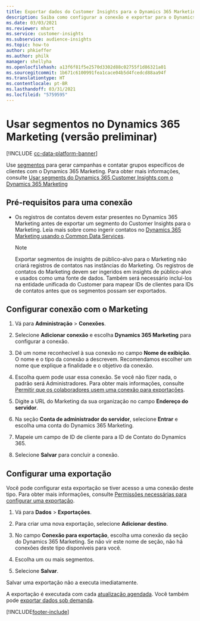```yaml
---
title: Exportar dados do Customer Insights para o Dynamics 365 Marketing
description: Saiba como configurar a conexão e exportar para o Dynamics 365 Marketing.
ms.date: 03/03/2021
ms.reviewer: mhart
ms.service: customer-insights
ms.subservice: audience-insights
ms.topic: how-to
author: phkieffer
ms.author: philk
manager: shellyha
ms.openlocfilehash: a13f6f81f5e2570d3302d88c02755f1d86321a01
ms.sourcegitcommit: 1b671c6100991fea1cace04b5d4fcedcd88aa94f
ms.translationtype: HT
ms.contentlocale: pt-BR
ms.lasthandoff: 03/31/2021
ms.locfileid: "5759595"
---
```

# <a name="use-segments-in-dynamics-365-marketing-preview"></a>Usar segmentos no Dynamics 365 Marketing (versão preliminar)

[!INCLUDE [cc-data-platform-banner](../includes/cc-data-platform-banner.md)]

Use [segmentos](segments.md) para gerar campanhas e contatar grupos específicos de clientes com o Dynamics 365 Marketing. Para obter mais informações, consulte [Usar segments do Dynamics 365 Customer Insights com o Dynamics 365 Marketing](/dynamics365/marketing/customer-insights-segments)

## <a name="prerequisite-for-a-connection"></a>Pré-requisitos para uma conexão

- Os registros de contatos devem estar presentes no Dynamics 365 Marketing antes de exportar um segmento do Customer Insights para o Marketing. Leia mais sobre como ingerir contatos no [Dynamics 365 Marketing usando o Common Data Services](connect-power-query.md).

  > [!NOTE]
  > Exportar segmentos de insights de público-alvo para o Marketing não criará registros de contatos nas instâncias do Marketing. Os registros de contatos do Marketing devem ser ingeridos em insights de público-alvo e usados como uma fonte de dados. Também será necessário incluí-los na entidade unificada do Customer para mapear IDs de clientes para IDs de contatos antes que os segmentos possam ser exportados.

## <a name="set-up-connection-to-marketing"></a>Configurar conexão com o Marketing

1. Vá para **Administração** > **Conexões**.

1. Selecione **Adicionar conexão** e escolha **Dynamics 365 Marketing** para configurar a conexão.

1. Dê um nome reconhecível à sua conexão no campo **Nome de exibição**. O nome e o tipo da conexão a descrevem. Recomendamos escolher um nome que explique a finalidade e o objetivo da conexão.

1. Escolha quem pode usar essa conexão. Se você não fizer nada, o padrão será Administradores. Para obter mais informações, consulte [Permitir que os colaboradores usem uma conexão para exportações](connections.md#allow-contributors-to-use-a-connection-for-exports).

1. Digite a URL do Marketing da sua organização no campo **Endereço do servidor**.

1. Na seção **Conta de administrador do servidor**, selecione **Entrar** e escolha uma conta do Dynamics 365 Marketing.

1. Mapeie um campo de ID de cliente para a ID de Contato do Dynamics 365.

1. Selecione **Salvar** para concluir a conexão. 

## <a name="configure-an-export"></a>Configurar uma exportação

Você pode configurar esta exportação se tiver acesso a uma conexão deste tipo. Para obter mais informações, consulte [Permissões necessárias para configurar uma exportação](export-destinations.md#set-up-a-new-export).

1. Vá para **Dados** > **Exportações**.

1. Para criar uma nova exportação, selecione **Adicionar destino**.

1. No campo **Conexão para exportação**, escolha uma conexão da seção do Dynamics 365 Marketing. Se não vir este nome de seção, não há conexões deste tipo disponíveis para você.

1. Escolha um ou mais segmentos.

1. Selecione **Salvar**.

Salvar uma exportação não a executa imediatamente.

A exportação é executada com cada [atualização agendada](system.md#schedule-tab). Você também pode [exportar dados sob demanda](export-destinations.md#run-exports-on-demand). 

[!INCLUDE[footer-include](../includes/footer-banner.md)]
